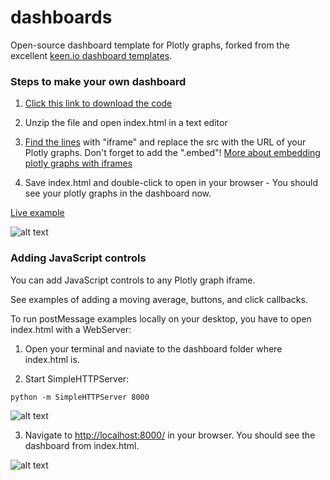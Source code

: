# dashboards
Open-source dashboard template for Plotly graphs, forked from the excellent [keen.io dashboard templates](http://keen.github.io/dashboards/layouts/).

### Steps to make your own dashboard

1. [Click this link to download the code](https://github.com/plotly/dashboards/raw/master/Plotly%20Sample%20Dashboard.zip)

2. Unzip the file and open index.html in a text editor

3. [Find the lines](https://github.com/plotly/dashboards/blob/master/index.html#L67) with "iframe" and replace the src with the URL of your Plotly graphs. Don't forget to add the ".embed"! 
[More about embedding plotly graphs with iframes](http://help.plot.ly/embed-graphs-in-websites/)

4. Save index.html and double-click to open in your browser - You should see your plotly graphs in the dashboard now.

[Live example](https://plot.ly/python/dashboard/)

![alt text](http://i.imgur.com/51BoA90.gif "Python powered dashboard")

### Adding JavaScript controls

You can add JavaScript controls to any Plotly graph iframe.

See examples of adding a moving average, buttons, and click callbacks.

To run postMessage examples locally on your desktop, you have to open index.html with a WebServer:

1. Open your terminal and naviate to the dashboard folder where index.html is.

2. Start SimpleHTTPServer:

```python -m SimpleHTTPServer 8000```

![alt text](http://i.imgur.com/I2hlyLO.png "SimpleHTTPServer")

3. Navigate to [http://localhost:8000/](http://localhost:8000/) in your browser. You should see the dashboard from index.html.

![alt text](http://i.imgur.com/xace7US.gif "Plotly postmessage slider")
